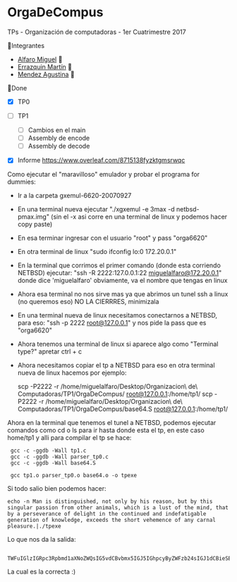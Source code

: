 # OrgaDeCompus
TPs - Organización de computadoras - 1er Cuatrimestre 2017

:pushpin:Integrantes
* [Alfaro Miguel](https://github.com/AlfaroMiguel) :boy:
* [Errazquin Martín](https://github.com/martinerrazquin) :boy:
* [Mendez Agustina](https://github.com/abmendez) :girl:

:pushpin:Done

- [x] TP0
- [ ] TP1
  - [ ] Cambios en el main
  - [ ] Assembly de encode
  - [ ] Assembly de decode
- [x] Informe https://www.overleaf.com/8715138fyzktgmsrwqc


Como ejecutar el "maravilloso" emulador y probar el programa for dummies:

* Ir a la carpeta gxemul-6620-20070927
* En una terminal nueva ejecutar "./xgxemul -e 3max -d netbsd-pmax.img" (sin el -x asi corre en una terminal de linux y podemos hacer copy paste)
* En esa terminar ingresar con el usuario "root" y pass "orga6620"
* En otra terminal de linux "sudo ifconfig lo:0 172.20.0.1"
* En la terminal que corrimos el primer comando (donde esta corriendo NETBSD) ejecutar: "ssh -R 2222:127.0.0.1:22 miguelalfaro@172.20.0.1" donde dice 'miguelalfaro' obviamente, va el nombre que tengas en linux
* Ahora esa terminal no nos sirve mas ya que abrimos un tunel ssh a linux (no queremos eso) NO LA CIERRRES, minimizala
* En una terminal nueva de linux necesitamos conectarnos a NETBSD, para eso: "ssh -p 2222 root@127.0.0.1" y nos pide la pass que es "orga6620"
* Ahora tenemos una terminal de linux si aparece algo como "Terminal type?" apretar ctrl + c
* Ahora necesitamos copiar el tp a NETBSD para eso en otra terminal nueva de linux hacemos por ejemplo:

    scp -P2222 -r /home/miguelalfaro/Desktop/Organizacion\ de\ Computadoras/TP1/OrgaDeCompus/ root@127.0.0.1:/home/tp1/
    scp -P2222 -r /home/miguelalfaro/Desktop/Organizacion\ de\ Computadoras/TP1/OrgaDeCompus/base64.S root@127.0.0.1:/home/tp1/
    
    
Ahora en la terminal que tenemos el tunel a NETBSD, podemos ejecutar comandos como cd o ls para ir hasta donde esta el tp, en este caso home/tp1 y alli para compilar el tp se hace:

     gcc -c -ggdb -Wall tp1.c
     gcc -c -ggdb -Wall parser_tp0.c
     gcc -c -ggdb -Wall base64.S
     
     gcc tp1.o parser_tp0.o base64.o -o tpexe

Si todo salio bien podemos hacer:

    echo -n Man is distinguished, not only by his reason, but by this singular passion from other animals, which is a lust of the mind, that by a perseverance of delight in the continued and indefatigable generation of knowledge, exceeds the short vehemence of any carnal pleasure.|./tpexe
    
    
Lo que nos da la salida:

      TWFuIGlzIGRpc3Rpbmd1aXNoZWQsIG5vdCBvbmx5IGJ5IGhpcyByZWFzb24sIGJ1dCBieSB0aGlzIHNpbmd1bGFyIHBhc3Npb24gZnJvbSBvdGhlciBhbmltYWxzLCB3aGljaCBpcyBhIGx1c3Qgb2YgdGhlIG1pbmQsIHRoYXQgYnkgYSBwZXJzZXZlcmFuY2Ugb2YgZGVsaWdodCBpbiB0aGUgY29udGludWVkIGFuZCBpbmRlZmF0aWdhYmxlIGdlbmVyYXRpb24gb2Yga25vd2xlZGdlLCBleGNlZWRzIHRoZSBzaG9ydCB2ZWhlbWVuY2Ugb2YgYW55IGNhcm5hbCBwbGVhc3VyZ=
      
      
La cual es la correcta :)
